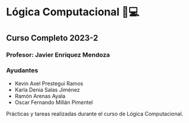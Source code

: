 Lógica Computacional 👾💻
=========================================
Curso Completo 2023-2
-------------------------------------------

### Profesor: Javier Enríquez Mendoza 

### Ayudantes

* Kevin Axel Prestegui Ramos
* Karla Denia Salas Jiménez
* Ramón Arenas Ayala
* Oscar Fernando Millán Pimentel

Prácticas y tareas realizadas durante el curso de Lógica Computacional.
